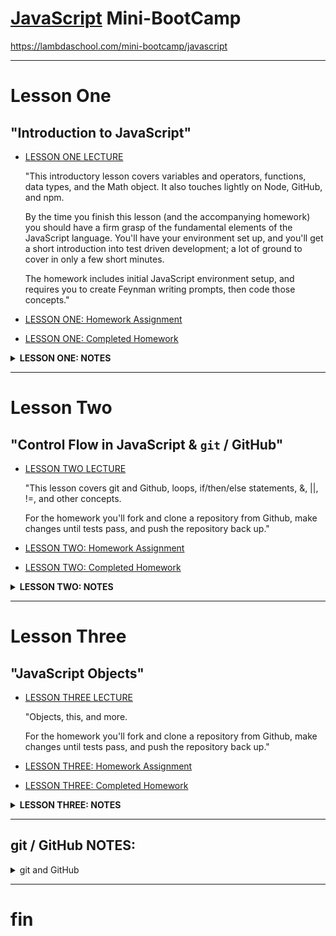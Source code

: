 # [JavaScript](https://www.javascript.com) Mini-BootCamp

https://lambdaschool.com/mini-bootcamp/javascript

***

# Lesson One
## "Introduction to JavaScript"
- [LESSON ONE LECTURE](https://youtu.be/fjjebMXE-P8)

   "This introductory lesson covers variables and operators, functions, data types, and the Math object. It also touches lightly on Node, GitHub, and npm.

   By the time you finish this lesson (and the accompanying homework) you should have a firm grasp of the fundamental elements of the JavaScript language. You'll have your environment set up, and you'll get a short introduction into test driven development; a lot of ground to cover in only a few short minutes.

   The homework includes initial JavaScript environment setup, and requires you to create Feynman writing prompts, then code those concepts."

- [LESSON ONE: Homework Assignment](https://github.com/SunJieMing/js-minicamp-homework-1)
- [LESSON ONE: Completed Homework](https://github.com/mixelpixel/JavaScript-mini-bootcamp/tree/master/js-minicamp-homework-1-master)

<details><summary><b>LESSON ONE: NOTES</b></summary><p>

### LESSON ONE LECTURE NOTES

- To exit the node interactive shell, type `.exit` or send EOL with ctrl+d, or ctrl+c twice.

- [@07min](https://youtu.be/fjjebMXE-P8?t=7m) Lecture starts
- [@8m20s](https://youtu.be/fjjebMXE-P8?t=8m20s) download node from [nodejs.org](https://nodejs.org)
- [@09min](https://youtu.be/fjjebMXE-P8?t=9) command line basics
- [@11min](https://youtu.be/fjjebMXE-P8?t=11) JS declaring variables with "var" keyword & using console.log() for printing to screen/stdout.

JS is not "strongly Typed" - var works for eVARy data type (as opposed to C where each variable is declared along with its data type.)

```js
var variable_name   = 'something'; // strings
var favorite_number = 15;          // integers
var likesPizza      = true;        // Boolean
var age             = 30;
var age             = age + 10;    // arithmetic + - / *
var remainder       = 20 % 7       // % modular arithmetic returns the remainder

console.log(variable_name);
console.log(favorite_number);
console.log(likesPizza);
console.log(age);
console.log(remainder):

etc...
```

- [@26min](https://youtu.be/fjjebMXE-P8?t=26) Concatenation

```js
var firstName = 'Ben';
var lastName = 'Nelson';
var fullName = firstName + ' ' + lastName;

console.log(fullName);
```

- [@28m20s](https://youtu.be/fjjebMXE-P8?t=28m20s) Global Objects, methods and properties, e.g. the "Math" object with methods: powers, round, ceil, floor, etc.

```js
var twoCubed = Math.pow(2, 3);

console.log(twoCubed);
```
- [@31m25s](https://youtu.be/fjjebMXE-P8?t=31m25s) All strings have the property: Length
```js
var greeting = "Hello World!";
var greetingLength = greeting.length;

console.log(greetingLength);
```

- [@32m45s](https://youtu.be/fjjebMXE-P8?t=32m45s) Function

```js
function funcName() {
  console.log('Hello');
}

console.log('Hi'); // gets printed first
funcName(); // invokes the function
```

- [@8m20s](https://youtu.be/fjjebMXE-P8?t=8m20s) Function Arguments, using keyword "function", function naming conventions (actions) and camelCase.

```js
function funcName(argument) {
  var greeting = 'Hello ' + argument);
  console.log(greeting);
}

var name1 = 'Ben'
funcName(name1);
funcName('Fred');
funcName('Ted');
funcName('Bob');
funcName('Alice');
funcName('Betty');
```

-  [@45min](https://youtu.be/fjjebMXE-P8?t=45m) Return

```js
function addTwoNumbers(x,y) {
  // console.log(x, y);
  var sum = x + y;
  return sum;
}

addTwoNumbers(2, 3);

var value = addTwoNumbers(3,4);

console.log(value);
```

- [@50min](https://youtu.be/fjjebMXE-P8?t=50m) Scope

```js
function addTwoNumbers(x,y) {
  // console.log(x, y);
  var sum = x + y; // <--- "sum" is declared INSIDE the function
  // return x + y
  return sum;
}
var value = addTwoNumbers(3,4);
console.log(value);

console.log(sum);  // <--- "sum" is scoped inside the function. NOT accessible outside the function.
```
- [@51m30s](https://youtu.be/fjjebMXE-P8?t=51m30s) Branching Control Flow

```js
function canDrive(age) {
  if (age >= 16) {
    return true;
  }
  return false;
}

var myAge = 50;
var iCanDrive = canDrive(myAge);
console.log(iCanDrive);

var hisAge = 10;
var = heCanDrive = canDrive(hisAge);
console.log(heCanDrive);

var herAge = 16;
var sheCanDrive = canDrive(herAge);
console.log(sheCanDrive);
```

- [@57m45s](https://youtu.be/fjjebMXE-P8?t=57m45s) Homework on github, npm install (comes with node), `npm test`, etc.

- [@1h9m](https://youtu.be/fjjebMXE-P8?t=1h9m) Q&A

</p></details>

***

# Lesson Two
## "Control Flow in JavaScript & `git` / GitHub"
- [LESSON TWO LECTURE](https://youtu.be/4LNf5qcQWHQ)

   "This lesson covers git and Github, loops, if/then/else statements, &, ||, !=, and other concepts.

   For the homework you'll fork and clone a repository from Github, make changes until tests pass, and push the repository back up."
- [LESSON TWO: Homework Assignment](https://github.com/SunJieMing/js-minicamp-homework-2)  
- [LESSON TWO: Completed Homework](https://github.com/mixelpixel/js-minicamp-homework-2/tree/master)  

<details><summary><b>LESSON TWO: NOTES</b></summary><p>

### LESSON TWO LECTURE NOTES

- NOTE: ALWAYS USE TRIPLE EQUALS === NOT DOUBLE EQUALS == !!!!!  

- [@2m30s](https://youtu.be/4LNf5qcQWHQ?t=2m30s) Lecture starts

- [@3m35s](https://youtu.be/4LNf5qcQWHQ?t=3m35s) `git` & GitHub  
  GitHub is online storage.  
  `git` is the version control software.  
  Forking, downloading/cloning, status, staging, add, commit comments, resetting, branch master, origin master, push, pull request, branchin and merge  

- [@18m30s](https://youtu.be/4LNf5qcQWHQ?t=18m30s) Conditionals If, Else, Else-If

```js
if (true) {
  do this
} else {
  do that
}
```

```js
var food = 'Pizza';

if (food === 'Pizza') {
  console.log ('Yummy!');
} else {
  console.log('I would rather have pizza...');
}
```

```js
var food = 'Pizza';

if (food === 'Pizza') {
  console.log ('Yummy!');
} else if (food === 'Steak') {
  console.log('Super yummy!');
} else {
  console.log('I would rather have pizza...');
}
```

```js
var age = 16;
var hasDriversLicense = true;

// && and, || or, ! not, != not equal to, !false, !true, etc. <------------THIS
if (age >=16 && hasDriversLicense) {
  console.log('You can Drive');
} else {
  console.log('Call your mom to pick you up.');
}
```

- [@36m](https://youtu.be/4LNf5qcQWHQ?t=36m) For loops, iterating over arrays with index numbers.

```js
// as long as condition is true, for loop repeats.
for (var initial value; condition; iteration action) {
    do someting;
}
```

```js
for (var i = 0; 1 < 10; i++) {
    console.log(i + '. hi!');
}
```

```js
var favFoods = ['Steak', 'Mango', 'Curry']; // [[0], [1], [2], ...]] array

console.log(favFoods.length);
console.log(favFoods[0]);
console.log(favFoods[favFoods.length -1]); // always gives last item
```

```js
var favFoods = ['Steak', 'Mango', 'Curry'];

for (var i = 0; i < favFoods.length; i++) {
  if (favFoods[i] === 'Mango') {
    favFoods[i] = 'Pineapple';
  }
  console.log(favFoods[i]);
}
```

```js
var favFoods = ['Steak', 'Mango', 'Curry'];

favFoods.push('Ice Cream') // .push() adds item to the end
console.log(favFoods);

favFoods.pop();            // .pop() removes item from the end
console.log(favFoods);
```

- [@56m](https://youtu.be/4LNf5qcQWHQ?t=56m) Q&A

</p></details>

***

# Lesson Three
## "JavaScript Objects"
- [LESSON THREE LECTURE](https://youtu.be/Dc6YcYsT3UM)

   "Objects, this, and more.

   For the homework you'll fork and clone a repository from Github, make changes until tests pass, and push the repository back up."
- [LESSON THREE: Homework Assignment](https://github.com/SunJieMing/js-minicamp-homework-3)  
- [LESSON THREE: Completed Homework]()  

<details><summary><b>LESSON THREE: NOTES</b></summary><p>

### LESSON THREE LECTURE NOTES

when assigning variables, instead of x _equals_ 5, x **gets** 5.

- [@35s](https://youtu.be/Dc6YcYsT3UM?t=35s) Lecture starts
- [@1m34s](https://youtu.be/Dc6YcYsT3UM?t=1m34s) Objects = {Keys: Values}
  - Named keys are similar to the array index number
  - colons : separate the Key from the Value
  - object.key returns the value
```js
var object = {
  Key: Value,
}
```
```js
var user = {
  username: 'SunJieMing',
  password: 'password'
  age: 99,
  likesIceCream: true,
  sayHi: function() {       // <----- AN "ANONYMOUS" FUNCTION inside
    console.log('hello!');  // <----- an OBJECT is a called a METHOD
  },
  et: 'cetera'
  and: 'so on'
}
```
  - `console.log(user.username);` would return "SunJieMing"
    - **DOT notation**
    - **user** is the variable name that was assigned to an object containing key:value pairs.
    - **.** the dot following the object tells JS to get a **PROPERTY** which is declared in the object.
    - **username** is the property of the object "user"; it is a key which holds the value, "SunJieMing".
    - `console` is an object, `log` is a method, `user.username` is the argument which is passed to the `log` method.
  - object, dictionary, hash table - same idea, key:value, "constant lookup".
  - `user.age++;` will increment 99 to 100
  - `console.log(user);` will print out the entire object (the method will just be displayed as "sayHI: [FUNCTION]")
  - `user.sayHi();` invokes the method.
  - `user.isPremiun = true;` ADDS a KEY `isPremium` to the user object with the VALUE `true` BECAUSE isPremium does no yet exist as a KEY.
    - **BRACKET notation**
    - To enter numbers as KEYS they need to be in brackets and get turned into strings.
    - [@16m](https://youtu.be/Dc6YcYsT3UM?t=16m) the video breaks up... (he goes over it again [@24m54s](https://youtu.be/Dc6YcYsT3UM?t=24m54s))
    ```js
    var squares = {};
    squares[2] = 4;
    squares[5] = 25;

    console.log(squares); // <--- prints { '2': 4, '5': 5 }
    ```
  - [@16m30s](https://youtu.be/Dc6YcYsT3UM?t=16m30s) example similar to homework problem
    ```js
    function addProperty(object, newProperty, NewValue) {
      object[newProperty] = newValue;
      return object; // <-----------------------NECESSARY??????
    }

    addProperty(user, 'livesInUS', false); // new property variable name entered as a string

    console.log()
    ```
***
      - Not sure I quite understood what he's explaining about objects and arrays in memory.
***
  - `delete user.likesIceCream` ONLY use delete to remove a property from an OBJECT.
  - [@23m](https://youtu.be/Dc6YcYsT3UM?t=23m) For-In Loops - Iterating over objects:
  ```js
  for (var key in object) {
    action;
  }
  ```
  ```js
  var user = {
    username: 'SunJieMing',
    password: 'password',
    age: 99,
    likesIceCream: true,
    sayHi: function() {       // <----- AN "ANONYMOUS" FUNCTION inside
      console.log('hello!');  // <----- an OBJECT is a called a METHOD
    },
    et: 'cetera',
    and: 'so on'
  }

  delete user.likesIceCream;

  for (var key in user) { //                 <--- iterate over an object
    console.log('>>>key', key); //           <---
    console.log('>>>value', user[key]); //   <--- bracket notation
  }

  console.log(user);
  ```
  - `user['username']` <----- THESE ARE EQUIVALENT
  - `user.username`    <----- THESE ARE EQUIVALENT
  - use dot notation unless it doesn't work, then use brackets
  - [@28m22s](https://youtu.be/Dc6YcYsT3UM?t=28m22s) **this**
  ```js
  var users = [
  {
    username: 'SunJieMing',
    password: 'password',
    age: 99,
    likesIceCream: true,
    sayHi: function() {
      var sentence = 'My username is: ' + this.username;
      console.log(sentence);
    },
    et: 'cetera',
    and: 'so on'
  },
  {},
  {},
  {}
];

users[0].sayHi();
```
- [@33m18s](https://youtu.be/Dc6YcYsT3UM?t=33m18s) REVIEW
  - to create an object
  ```js
  var user = {};
  user.username = 'Ben';
  user.email = 'ben@lambdaschool.com';
  ```
  OR
  ```js
  var user = {;
    username: 'Ben',
    email: 'ben@lambdaschool.com'  
  }
  ```
- Math is a global object, console is a global object, modules, etc.
- [@36m](https://youtu.be/Dc6YcYsT3UM?t=36m) LINTer

</p></details>

***

## git / GitHub NOTES:

<details><summary>git and GitHub</summary><p>

### I initialized this repository as a local `git init` and **_then_** set up the GitHub repository.  
- `mkdir JavaScript-mini-bootcamp`
- `cd JavaScript-mini-bootcamp`
- `git init`
- `touch README.md`
- `touch .gitignore`
- `git status`
- `git add .`
- `git commit -m "first!"`
- @GitHub.com I made a new repository: "JavaScript-mini-bootcamp" (no README.md or .gitignore)
- copied the URL: https://github.com/mixelpixel/JavaScript-mini-bootcamp.git
- `git remote add origin https://github.com/mixelpixel/JavaScript-mini-bootcamp.git`
- `git remote -v`
- `git push -u origin master`

Per: https://help.github.com/articles/adding-an-existing-project-to-github-using-the-command-line/  

### For Homework #2 I made a submodule.  
Per: https://github.com/mixelpixel/js-minicamp-homework-2.git
- Fork https://github.com/SunJieMing/js-minicamp-homework-2
- ...creating: https://github.com/mixelpixel/js-minicamp-homework-2
- copied URL
- `$  git submodule add https://github.com/mixelpixel/js-minicamp-homework-2.git`
- `git status`

### For Homework #3 I nested a cloned fork.
- Mostly just to see if there was any noticeable difference in commits/pushes.
- Seems like the nested repo on github is not linked, just noted...
- I might delete this and sub-module cuz I like that on GitHub I can descend into the submodule (even if I can't ascend out of it...)



</p></details>

***

# fin
